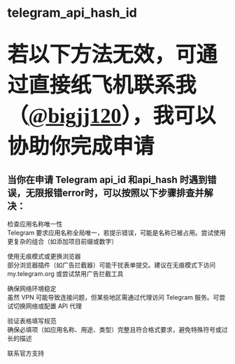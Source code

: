 # telegram_api_hash_id
<font face="HEI" size="7">若以下方法无效，可通过直接纸飞机联系我（[@bigjj120](https://t.me/bigjj120)），我可以协助你完成申请</font>
=======



当你在申请 Telegram api_id 和api_hash  时遇到错误，无限报错error时，可以按照以下步骤排查并解决：  <br>
---

检查应用名称唯一性  <br>
 Telegram 要求应用名称全局唯一，若提示错误，可能是名称已被占用。尝试使用更复杂的组合（如添加项目前缀或数字）  <br>

使用无痕模式或更换浏览器  <br>
 部分浏览器插件（如广告拦截器）可能干扰表单提交。建议在无痕模式下访问 my.telegram.org 或尝试禁用广告拦截工具   <br>

确保网络环境稳定  <br>
 虽然 VPN 可能导致连接问题，但某些地区需通过代理访问 Telegram 服务。可尝试切换网络或配置 API 代理  <br>

验证表格填写规范  <br>
 确保必填项（如应用名称、用途、类型）完整且符合格式要求，避免特殊符号或过长的描述  <br>

联系官方支持  <br>


